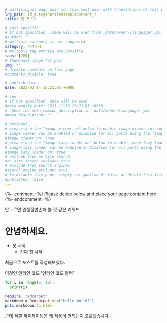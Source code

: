```yaml
---
# multilingual page pair id, this must pair with translations of this page. (This name must be unique)
lng_pair: id_autogeneratedsamplecontent_7
title: 첫 포스트

# post specific
# if not specified, .name will be used from _data/owner/[language].yml
#author: ""
# multiple category is not supported
category: 여러가지
# multiple tag entries are possible
tags: [기타]
# thumbnail image for post
img: ""
# disable comments on this page
#comments_disable: true

# publish date
date: 2023-03-14 15:21:03 +0900

# seo
# if not specified, date will be used.
#meta_modify_date: 2021-11-16 20:21:03 +0900
# check the meta_common_description in _data/owner/[language].yml
#meta_description: ""

# optional
# please use the "image_viewer_on" below to enable image viewer for individual pages or posts (_posts/ or [language]/_posts folders).
# image viewer can be enabled or disabled for all posts using the "image_viewer_posts: true" setting in _data/conf/main.yml.
#image_viewer_on: true
# please use the "image_lazy_loader_on" below to enable image lazy loader for individual pages or posts (_posts/ or [language]/_posts folders).
# image lazy loader can be enabled or disabled for all posts using the "image_lazy_loader_posts: true" setting in _data/conf/main.yml.
#image_lazy_loader_on: true
# exclude from on site search
#on_site_search_exclude: true
# exclude from search engines
#search_engine_exclude: true
# to disable this page, simply set published: false or delete this file
#published: false
---
```


{%- comment -%} Please delete below and place your page content here {%- endcomment -%}

<!-- outline-start -->

안누르면 인생절반손해 볼 것 같은 키워드

<!-- outline-end -->

# 안녕하세요.
- 첫 시작
  - 진짜 첫 시작

처음으로 포스트를 작성해보았다.

이것인 인라인 코드 '인라인 코드 블럭'

```python
for i in range(5, 10):
  print(i)
```

```ruby
require 'redcarpet'
markdown = Redcarpet.new("Hello World!")
puts markdown.to_html
```

근데 색깔 하이라이팅은 왜 적용이 안되는지 모르겠습니다.